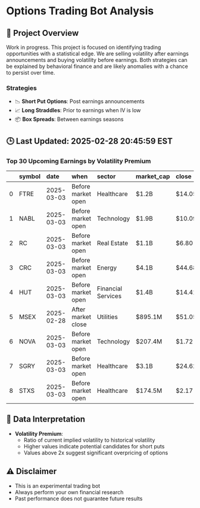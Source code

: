 # Options Trading Bot Analysis

## 🚀 Project Overview
Work in progress. This project is focused on identifying trading opportunities with a statistical edge.
We are selling volatility after earnings announcements and buying volatility before earnings.
Both strategies can be explained by behavioral finance and are likely anomalies with a chance to persist over time.

### Strategies
- 📉 **Short Put Options**: Post earnings announcements
- 📈 **Long Straddles**: Prior to earnings when IV is low
- 📦 **Box Spreads**: Between earnings seasons

## 🕒 Last Updated: 2025-02-28 20:45:59 EST

### Top 30 Upcoming Earnings by Volatility Premium

|    | symbol   | date       | when               | sector             | market_cap   | close   | hv_current   | iv_current   | vol_premium   |
|---:|:---------|:-----------|:-------------------|:-------------------|:-------------|:--------|:-------------|:-------------|:--------------|
|  0 | FTRE     | 2025-03-03 | Before market open | Healthcare         | $1.2B        | $14.05  | 45.57%       | 96.32%       | 2.11x         |
|  1 | NABL     | 2025-03-03 | Before market open | Technology         | $1.9B        | $10.09  | 21.50%       | 41.20%       | 1.92x         |
|  2 | RC       | 2025-03-03 | Before market open | Real Estate        | $1.1B        | $6.80   | 25.06%       | 36.77%       | 1.47x         |
|  3 | CRC      | 2025-03-03 | Before market open | Energy             | $4.1B        | $44.68  | 29.62%       | 41.39%       | 1.40x         |
|  4 | HUT      | 2025-03-03 | Before market open | Financial Services | $1.4B        | $14.41  | nan%         | nan%         | nanx          |
|  5 | MSEX     | 2025-02-28 | After market close | Utilities          | $895.1M      | $51.05  | 29.20%       | nan%         | nanx          |
|  6 | NOVA     | 2025-03-03 | Before market open | Technology         | $207.4M      | $1.72   | nan%         | nan%         | nanx          |
|  7 | SGRY     | 2025-03-03 | Before market open | Healthcare         | $3.1B        | $24.62  | nan%         | nan%         | nanx          |
|  8 | STXS     | 2025-03-03 | Before market open | Healthcare         | $174.5M      | $2.17   | nan%         | nan%         | nanx          |

## 📝 Data Interpretation

- **Volatility Premium**: 
  - Ratio of current implied volatility to historical volatility
  - Higher values indicate potential candidates for short puts
  - Values above 2x suggest significant overpricing of options

## ⚠️ Disclaimer
- This is an experimental trading bot
- Always perform your own financial research
- Past performance does not guarantee future results
